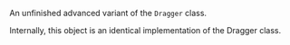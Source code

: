 An unfinished advanced variant of the `Dragger` class.

Internally, this object is an identical implementation of the Dragger class.